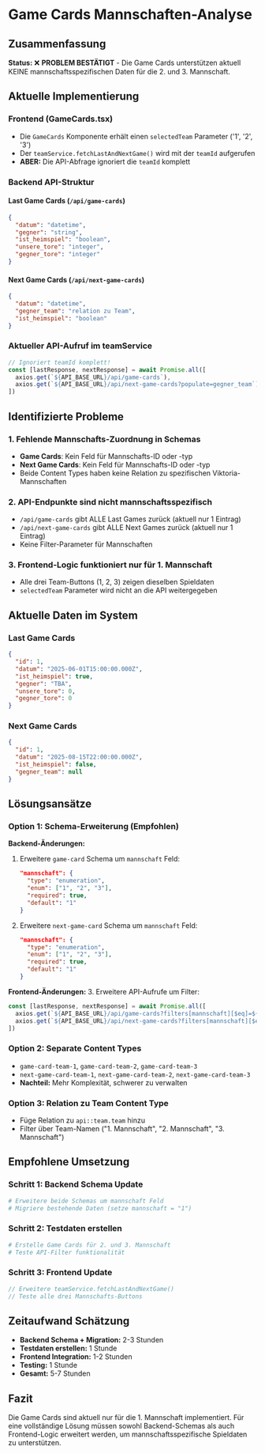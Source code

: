 # Game Cards Mannschaften-Analyse

## Zusammenfassung

**Status:** ❌ **PROBLEM BESTÄTIGT** - Die Game Cards unterstützen aktuell KEINE mannschaftsspezifischen Daten für die 2. und 3. Mannschaft.

## Aktuelle Implementierung

### Frontend (GameCards.tsx)
- Die `GameCards` Komponente erhält einen `selectedTeam` Parameter ('1', '2', '3')
- Der `teamService.fetchLastAndNextGame()` wird mit der `teamId` aufgerufen
- **ABER:** Die API-Abfrage ignoriert die `teamId` komplett

### Backend API-Struktur

#### Last Game Cards (`/api/game-cards`)
```json
{
  "datum": "datetime",
  "gegner": "string", 
  "ist_heimspiel": "boolean",
  "unsere_tore": "integer",
  "gegner_tore": "integer"
}
```

#### Next Game Cards (`/api/next-game-cards`)
```json
{
  "datum": "datetime",
  "gegner_team": "relation zu Team",
  "ist_heimspiel": "boolean"
}
```

### Aktueller API-Aufruf im teamService
```typescript
// Ignoriert teamId komplett!
const [lastResponse, nextResponse] = await Promise.all([
  axios.get(`${API_BASE_URL}/api/game-cards`),
  axios.get(`${API_BASE_URL}/api/next-game-cards?populate=gegner_team`)
])
```

## Identifizierte Probleme

### 1. Fehlende Mannschafts-Zuordnung in Schemas
- **Game Cards**: Kein Feld für Mannschafts-ID oder -typ
- **Next Game Cards**: Kein Feld für Mannschafts-ID oder -typ
- Beide Content Types haben keine Relation zu spezifischen Viktoria-Mannschaften

### 2. API-Endpunkte sind nicht mannschaftsspezifisch
- `/api/game-cards` gibt ALLE Last Games zurück (aktuell nur 1 Eintrag)
- `/api/next-game-cards` gibt ALLE Next Games zurück (aktuell nur 1 Eintrag)
- Keine Filter-Parameter für Mannschaften

### 3. Frontend-Logic funktioniert nur für 1. Mannschaft
- Alle drei Team-Buttons (1, 2, 3) zeigen dieselben Spieldaten
- `selectedTeam` Parameter wird nicht an die API weitergegeben

## Aktuelle Daten im System

### Last Game Cards
```json
{
  "id": 1,
  "datum": "2025-06-01T15:00:00.000Z",
  "ist_heimspiel": true,
  "gegner": "TBA",
  "unsere_tore": 0,
  "gegner_tore": 0
}
```

### Next Game Cards  
```json
{
  "id": 1,
  "datum": "2025-08-15T22:00:00.000Z",
  "ist_heimspiel": false,
  "gegner_team": null
}
```

## Lösungsansätze

### Option 1: Schema-Erweiterung (Empfohlen)
**Backend-Änderungen:**
1. Erweitere `game-card` Schema um `mannschaft` Feld:
   ```json
   "mannschaft": {
     "type": "enumeration",
     "enum": ["1", "2", "3"],
     "required": true,
     "default": "1"
   }
   ```

2. Erweitere `next-game-card` Schema um `mannschaft` Feld:
   ```json
   "mannschaft": {
     "type": "enumeration", 
     "enum": ["1", "2", "3"],
     "required": true,
     "default": "1"
   }
   ```

**Frontend-Änderungen:**
3. Erweitere API-Aufrufe um Filter:
   ```typescript
   const [lastResponse, nextResponse] = await Promise.all([
     axios.get(`${API_BASE_URL}/api/game-cards?filters[mannschaft][$eq]=${teamId}`),
     axios.get(`${API_BASE_URL}/api/next-game-cards?filters[mannschaft][$eq]=${teamId}&populate=gegner_team`)
   ])
   ```

### Option 2: Separate Content Types
- `game-card-team-1`, `game-card-team-2`, `game-card-team-3`
- `next-game-card-team-1`, `next-game-card-team-2`, `next-game-card-team-3`
- **Nachteil:** Mehr Komplexität, schwerer zu verwalten

### Option 3: Relation zu Team Content Type
- Füge Relation zu `api::team.team` hinzu
- Filter über Team-Namen ("1. Mannschaft", "2. Mannschaft", "3. Mannschaft")

## Empfohlene Umsetzung

### Schritt 1: Backend Schema Update
```bash
# Erweitere beide Schemas um mannschaft Feld
# Migriere bestehende Daten (setze mannschaft = "1")
```

### Schritt 2: Testdaten erstellen
```bash
# Erstelle Game Cards für 2. und 3. Mannschaft
# Teste API-Filter funktionalität
```

### Schritt 3: Frontend Update
```typescript
// Erweitere teamService.fetchLastAndNextGame()
// Teste alle drei Mannschafts-Buttons
```

## Zeitaufwand Schätzung
- **Backend Schema + Migration:** 2-3 Stunden
- **Testdaten erstellen:** 1 Stunde  
- **Frontend Integration:** 1-2 Stunden
- **Testing:** 1 Stunde
- **Gesamt:** 5-7 Stunden

## Fazit

Die Game Cards sind aktuell nur für die 1. Mannschaft implementiert. Für eine vollständige Lösung müssen sowohl Backend-Schemas als auch Frontend-Logic erweitert werden, um mannschaftsspezifische Spieldaten zu unterstützen.